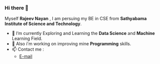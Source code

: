 ### Hi there 👋
Myself <strong>Rajeev Nayan</strong> , 
I am persuing my BE in CSE from <strong>Sathyabama Institute of Science and Technology</strong>.
- 🌱 I’m currently Exploring and Learning the <strong>Data Science</strong> and <strong>Machine</strong> Learning Field.
- 🌱 Also i'm working on improving mine <strong>Programming</strong> skills.
- 📫 Contact me :
    - <a href="mailto:rnayan516@gmail.com">E-mail<a>

<!--
**rajiv8/rajiv8** is a ✨ _special_ ✨ repository because its `README.md` (this file) appears on your GitHub profile.

Here are some ideas to get you started:

- 🔭 I’m currently working on ...
- 🌱 I’m currently learning ...
- 👯 I’m looking to collaborate on ...
- 🤔 I’m looking for help with ...
- 💬 Ask me about ...
- 📫 How to reach me: ...
- 😄 Pronouns: ...
- ⚡ Fun fact: ...
-->
